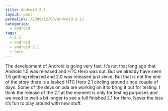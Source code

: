 ```yaml
---
title: Android 2.1
layout: post
permalink: /2009/12/03/android-2-1/
categories:
  - android
tags:
  - 2.1
  - android
  - android 2.1
  - hero
---
```

The development of Android is going very fast. It&#8217;s not that long ago that Android 1.5 was released and HTC Hero was out. But we already have seen 1.6 getting released and 2.0 was released just since. But that is not the end of the story there is a leaked HTC Hero 2.1 circling around since couple of days. Some of the devs on xda are working on it to bring it out for testing. I think the release of the 2.1 at the moment is only for testing purposes and we need to wait a bit longer to see a full finished 2.1 for Hero. Never the less it&#8217;s fun to play around with new stuff.